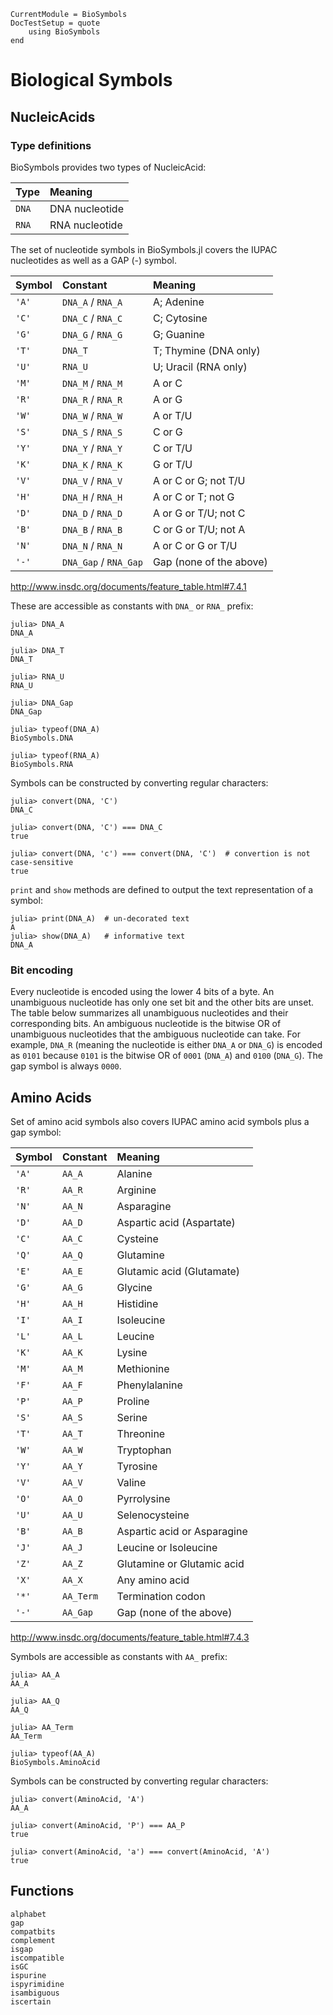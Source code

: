 ```@meta
CurrentModule = BioSymbols
DocTestSetup = quote
    using BioSymbols
end
```
# Biological Symbols

## NucleicAcids

### Type definitions

BioSymbols provides two types of NucleicAcid:

| Type            | Meaning        |
| :-------------- | :------------- |
| `DNA`           | DNA nucleotide |
| `RNA`           | RNA nucleotide |

The set of nucleotide symbols in BioSymbols.jl covers the IUPAC nucleotides
as well as a GAP (-) symbol.

| Symbol | Constant              | Meaning                    |
| :----- | :-------------------- | :------------------------- |
| `'A'`  | `DNA_A` / `RNA_A`     | A; Adenine                 |
| `'C'`  | `DNA_C` / `RNA_C`     | C; Cytosine                |
| `'G'`  | `DNA_G` / `RNA_G`     | G; Guanine                 |
| `'T'`  | `DNA_T`               | T; Thymine (DNA only)      |
| `'U'`  | `RNA_U`               | U; Uracil (RNA only)       |
| `'M'`  | `DNA_M` / `RNA_M`     | A or C                     |
| `'R'`  | `DNA_R` / `RNA_R`     | A or G                     |
| `'W'`  | `DNA_W` / `RNA_W`     | A or T/U                   |
| `'S'`  | `DNA_S` / `RNA_S`     | C or G                     |
| `'Y'`  | `DNA_Y` / `RNA_Y`     | C or T/U                   |
| `'K'`  | `DNA_K` / `RNA_K`     | G or T/U                   |
| `'V'`  | `DNA_V` / `RNA_V`     | A or C or G; not T/U       |
| `'H'`  | `DNA_H` / `RNA_H`     | A or C or T; not G         |
| `'D'`  | `DNA_D` / `RNA_D`     | A or G or T/U; not C       |
| `'B'`  | `DNA_B` / `RNA_B`     | C or G or T/U; not A       |
| `'N'`  | `DNA_N` / `RNA_N`     | A or C or G or T/U         |
| `'-'`  | `DNA_Gap` / `RNA_Gap` | Gap (none of the above)    |

<http://www.insdc.org/documents/feature_table.html#7.4.1>

These are accessible as constants with `DNA_` or `RNA_` prefix:
```jldoctest
julia> DNA_A
DNA_A

julia> DNA_T
DNA_T

julia> RNA_U
RNA_U

julia> DNA_Gap
DNA_Gap

julia> typeof(DNA_A)
BioSymbols.DNA

julia> typeof(RNA_A)
BioSymbols.RNA

```

Symbols can be constructed by converting regular characters:
```jldoctest
julia> convert(DNA, 'C')
DNA_C

julia> convert(DNA, 'C') === DNA_C
true

julia> convert(DNA, 'c') === convert(DNA, 'C')  # convertion is not case-sensitive
true

```

`print` and `show` methods are defined to output the text representation of a symbol:
```jldoctest
julia> print(DNA_A)  # un-decorated text
A
julia> show(DNA_A)   # informative text
DNA_A
```

### Bit encoding

Every nucleotide is encoded using the lower 4 bits of a byte. An unambiguous
nucleotide has only one set bit and the other bits are unset. The table below
summarizes all unambiguous nucleotides and their corresponding bits. An
ambiguous nucleotide is the bitwise OR of unambiguous nucleotides that the
ambiguous nucleotide can take. For example, `DNA_R` (meaning the nucleotide is
either `DNA_A` or `DNA_G`) is encoded as `0101` because `0101` is the bitwise OR
of `0001` (`DNA_A`) and `0100` (`DNA_G`). The gap symbol is always `0000`.

## Amino Acids

Set of amino acid symbols also covers IUPAC amino acid symbols plus a gap
symbol:

| Symbol | Constant  | Meaning                     |
| :----- | :-------- | :-------------------------- |
| `'A'`  | `AA_A`    | Alanine                     |
| `'R'`  | `AA_R`    | Arginine                    |
| `'N'`  | `AA_N`    | Asparagine                  |
| `'D'`  | `AA_D`    | Aspartic acid (Aspartate)   |
| `'C'`  | `AA_C`    | Cysteine                    |
| `'Q'`  | `AA_Q`    | Glutamine                   |
| `'E'`  | `AA_E`    | Glutamic acid (Glutamate)   |
| `'G'`  | `AA_G`    | Glycine                     |
| `'H'`  | `AA_H`    | Histidine                   |
| `'I'`  | `AA_I`    | Isoleucine                  |
| `'L'`  | `AA_L`    | Leucine                     |
| `'K'`  | `AA_K`    | Lysine                      |
| `'M'`  | `AA_M`    | Methionine                  |
| `'F'`  | `AA_F`    | Phenylalanine               |
| `'P'`  | `AA_P`    | Proline                     |
| `'S'`  | `AA_S`    | Serine                      |
| `'T'`  | `AA_T`    | Threonine                   |
| `'W'`  | `AA_W`    | Tryptophan                  |
| `'Y'`  | `AA_Y`    | Tyrosine                    |
| `'V'`  | `AA_V`    | Valine                      |
| `'O'`  | `AA_O`    | Pyrrolysine                 |
| `'U'`  | `AA_U`    | Selenocysteine              |
| `'B'`  | `AA_B`    | Aspartic acid or Asparagine |
| `'J'`  | `AA_J`    | Leucine or Isoleucine       |
| `'Z'`  | `AA_Z`    | Glutamine or Glutamic acid  |
| `'X'`  | `AA_X`    | Any amino acid              |
| `'*'`  | `AA_Term` | Termination codon           |
| `'-'`  | `AA_Gap`  | Gap (none of the above)     |

<http://www.insdc.org/documents/feature_table.html#7.4.3>

Symbols are accessible as constants with `AA_` prefix:
```jldoctest
julia> AA_A
AA_A

julia> AA_Q
AA_Q

julia> AA_Term
AA_Term

julia> typeof(AA_A)
BioSymbols.AminoAcid

```

Symbols can be constructed by converting regular characters:
```jldoctest
julia> convert(AminoAcid, 'A')
AA_A

julia> convert(AminoAcid, 'P') === AA_P
true

julia> convert(AminoAcid, 'a') === convert(AminoAcid, 'A')
true

```

## Functions

```@docs
alphabet
gap
compatbits
complement
isgap
iscompatible
isGC
ispurine
ispyrimidine
isambiguous
iscertain
```
